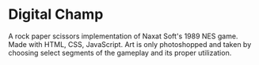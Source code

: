 # Digital Champ
A rock paper scissors implementation of Naxat Soft's 1989 NES game. Made with HTML, CSS, JavaScript. 
Art is only photoshopped and taken by choosing select segments of the gameplay and its proper utilization.
